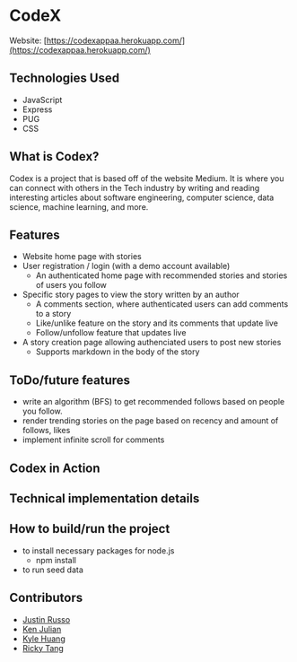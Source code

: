 # CodeX

Website: [https://codexappaa.herokuapp.com/](https://codexappaa.herokuapp.com/)

## Technologies Used

- JavaScript
- Express
- PUG
- CSS

## What is Codex?
Codex is a project that is based off of the website Medium.
It is where you can connect with others in the Tech industry by
writing and reading interesting articles about software engineering,
computer science, data science, machine learning, and more.

## Features

- Website home page with stories
- User registration / login (with a demo account available)
  - An authenticated home page with recommended stories and stories of users you follow
- Specific story pages to view the story written by an author
  - A comments section, where authenticated users can add comments to a story
  - Like/unlike feature on the story and its comments that update live
  - Follow/unfollow feature that updates live
- A story creation page allowing authenciated users to post new stories
  - Supports markdown in the body of the story

## ToDo/future features
- write an algorithm (BFS) to get recommended follows
  based on people you follow.
- render trending stories on the page based on recency 
  and amount of follows, likes
- implement infinite scroll for comments

## Codex in Action
## Technical implementation details

## How to build/run the project
- to install necessary packages for node.js
  - npm install
- to run seed data

## Contributors

- [Justin Russo](https://github.com/justinrusso)
- [Ken Julian](https://github.com/kenjulian)
- [Kyle Huang](https://github.com/kvh8899)
- [Ricky Tang](https://github.com/rickythewriter)
